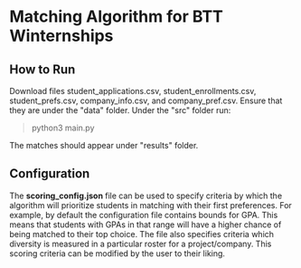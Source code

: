 # Matching Algorithm for BTT Winternships

## How to Run
Download files student_applications.csv, student_enrollments.csv, student_prefs.csv,
company_info.csv, and company_pref.csv. Ensure that they are under the "data"
folder. Under the "src" folder run:
> python3 main.py


The matches should appear under "results" folder.

## Configuration
The **scoring_config.json** file can be used to specify criteria by which the
algorithm will prioritize students in matching with their first preferences. For
example, by default the configuration file contains bounds for GPA. This means
that students with GPAs in that range will have a higher chance of being
matched to their top choice. The file also specifies criteria which diversity is
measured in a particular roster for a project/company. This scoring
criteria can be modified by the user to their liking.
